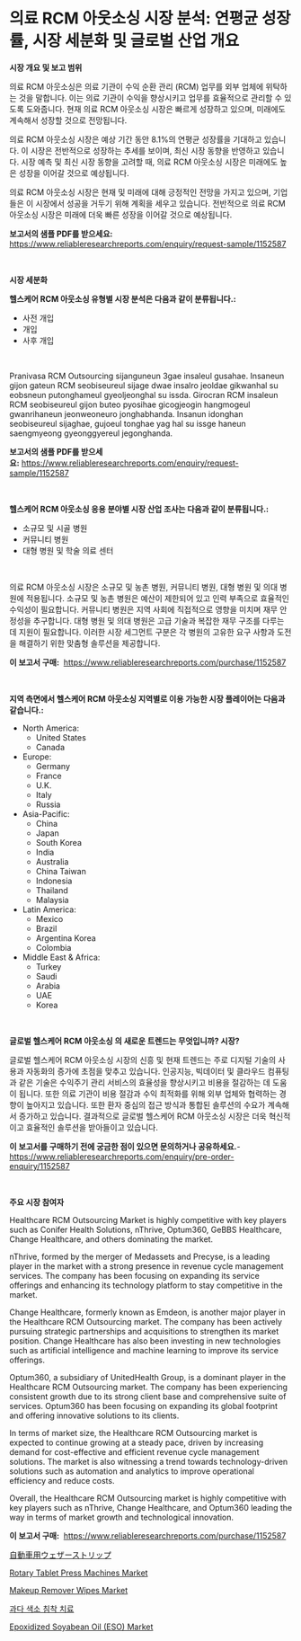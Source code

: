 <p><h1>의료 RCM 아웃소싱 시장 분석: 연평균 성장률, 시장 세분화 및 글로벌 산업 개요</h1></p><p><strong>시장 개요 및 보고 범위</strong></p>
<p><p>의료 RCM 아웃소싱은 의료 기관이 수익 순환 관리 (RCM) 업무를 외부 업체에 위탁하는 것을 말합니다. 이는 의료 기관이 수익을 향상시키고 업무를 효율적으로 관리할 수 있도록 도와줍니다. 현재 의료 RCM 아웃소싱 시장은 빠르게 성장하고 있으며, 미래에도 계속해서 성장할 것으로 전망됩니다. </p><p>의료 RCM 아웃소싱 시장은 예상 기간 동안 8.1%의 연평균 성장률을 기대하고 있습니다. 이 시장은 전반적으로 성장하는 추세를 보이며, 최신 시장 동향을 반영하고 있습니다. 시장 예측 및 최신 시장 동향을 고려할 때, 의료 RCM 아웃소싱 시장은 미래에도 높은 성장을 이어갈 것으로 예상됩니다. </p><p>의료 RCM 아웃소싱 시장은 현재 및 미래에 대해 긍정적인 전망을 가지고 있으며, 기업들은 이 시장에서 성공을 거두기 위해 계획을 세우고 있습니다. 전반적으로 의료 RCM 아웃소싱 시장은 미래에 더욱 빠른 성장을 이어갈 것으로 예상됩니다.</p></p>
<p><strong>보고서의 샘플 PDF를 받으세요:</strong> <a href="https://www.reliableresearchreports.com/enquiry/request-sample/1152587">https://www.reliableresearchreports.com/enquiry/request-sample/1152587</a></p>
<p>&nbsp;</p>
<p><strong>시장 세분화</strong></p>
<p><strong>헬스케어 RCM 아웃소싱 유형별 시장 분석은 다음과 같이 분류됩니다.:</strong></p>
<p><ul><li>사전 개입</li><li>개입</li><li>사후 개입</li></ul></p>
<p>&nbsp;</p>
<p><p>Pranivasa RCM Outsourcing sijanguneun 3gae insaleul gusahae. Insaneun gijon gateun RCM seobiseureul sijage dwae insalro jeoldae gikwanhal su eobsneun putonghameul gyeoljeonghal su issda. Girocran RCM insaleun RCM seobiseureul gijon buteo pyosihae gicogjeogin hangmogeul gwanrihaneun jeonweoneuro jonghabhanda. Insanun idonghan seobiseureul sijaghae, gujoeul tonghae yag hal su issge haneun saengmyeong gyeonggyereul jegonghanda.</p></p>
<p><strong>보고서의 샘플 PDF를 받으세요:</strong>&nbsp;<a href="https://www.reliableresearchreports.com/enquiry/request-sample/1152587">https://www.reliableresearchreports.com/enquiry/request-sample/1152587</a></p>
<p>&nbsp;</p>
<p><strong> 헬스케어 RCM 아웃소싱 응용 분야별 시장 산업 조사는 다음과 같이 분류됩니다.:</strong></p>
<p><ul><li>소규모 및 시골 병원</li><li>커뮤니티 병원</li><li>대형 병원 및 학술 의료 센터</li></ul></p>
<p>&nbsp;</p>
<p><p>의료 RCM 아웃소싱 시장은 소규모 및 농촌 병원, 커뮤니티 병원, 대형 병원 및 의대 병원에 적용됩니다. 소규모 및 농촌 병원은 예산이 제한되어 있고 인력 부족으로 효율적인 수익성이 필요합니다. 커뮤니티 병원은 지역 사회에 직접적으로 영향을 미치며 재무 안정성을 추구합니다. 대형 병원 및 의대 병원은 고급 기술과 복잡한 재무 구조를 다루는 데 지원이 필요합니다. 이러한 시장 세그먼트 구분은 각 병원의 고유한 요구 사항과 도전을 해결하기 위한 맞춤형 솔루션을 제공합니다.</p></p>
<p><strong>이 보고서 구매:</strong>&nbsp; <a href="https://www.reliableresearchreports.com/purchase/1152587">https://www.reliableresearchreports.com/purchase/1152587</a></p>
<p>&nbsp;</p>
<p><strong>지역 측면에서 헬스케어 RCM 아웃소싱 지역별로 이용 가능한 시장 플레이어는 다음과 같습니다.:</strong></p>
<p><ul>
    <li>
        North America:
        <ul>
            <li>United States</li>
            <li>Canada</li>
        </ul>
    </li>
    <li>
        Europe:
        <ul>
            <li>Germany</li>
            <li>France</li>
            <li>U.K.</li>
            <li>Italy</li>
            <li>Russia</li>
        </ul>
    </li>
    <li>
        Asia-Pacific:
        <ul>
            <li>China</li>
            <li>Japan</li>
            <li>South Korea</li>
            <li>India</li>
            <li>Australia</li>
            <li>China Taiwan</li>
            <li>Indonesia</li>
            <li>Thailand</li>
            <li>Malaysia</li>
        </ul>
    </li>
    <li>
        Latin America:
        <ul>
            <li>Mexico</li>
            <li>Brazil</li>
            <li>Argentina Korea</li>
            <li>Colombia</li>
        </ul>
    </li>
    <li>
        Middle East & Africa:
        <ul>
            <li>Turkey</li>
            <li>Saudi</li>
            <li>Arabia</li>
            <li>UAE</li>
            <li>Korea</li>
        </ul>
    </li>
    </ul></p>
<p>&nbsp;</p>
<p><strong>글로벌 헬스케어 RCM 아웃소싱 의 새로운 트렌드는 무엇입니까? 시장?</strong></p>
<p><p>글로벌 헬스케어 RCM 아웃소싱 시장의 신흥 및 현재 트렌드는 주로 디지털 기술의 사용과 자동화의 증가에 초점을 맞추고 있습니다. 인공지능, 빅데이터 및 클라우드 컴퓨팅과 같은 기술은 수익주기 관리 서비스의 효율성을 향상시키고 비용을 절감하는 데 도움이 됩니다. 또한 의료 기관이 비용 절감과 수익 최적화를 위해 외부 업체와 협력하는 경향이 높아지고 있습니다. 또한 환자 중심의 접근 방식과 통합된 솔루션의 수요가 계속해서 증가하고 있습니다. 결과적으로 글로벌 헬스케어 RCM 아웃소싱 시장은 더욱 혁신적이고 효율적인 솔루션을 받아들이고 있습니다.</p></p>
<p><strong>이 보고서를 구매하기 전에 궁금한 점이 있으면 문의하거나 공유하세요.</strong>- <a href="https://www.reliableresearchreports.com/enquiry/pre-order-enquiry/1152587">https://www.reliableresearchreports.com/enquiry/pre-order-enquiry/1152587</a></p>
<p>&nbsp;</p>
<p><strong>주요 시장 참여자</strong></p>
<p><p>Healthcare RCM Outsourcing Market is highly competitive with key players such as Conifer Health Solutions, nThrive, Optum360, GeBBS Healthcare, Change Healthcare, and others dominating the market.</p><p>nThrive, formed by the merger of Medassets and Precyse, is a leading player in the market with a strong presence in revenue cycle management services. The company has been focusing on expanding its service offerings and enhancing its technology platform to stay competitive in the market.</p><p>Change Healthcare, formerly known as Emdeon, is another major player in the Healthcare RCM Outsourcing market. The company has been actively pursuing strategic partnerships and acquisitions to strengthen its market position. Change Healthcare has also been investing in new technologies such as artificial intelligence and machine learning to improve its service offerings.</p><p>Optum360, a subsidiary of UnitedHealth Group, is a dominant player in the Healthcare RCM Outsourcing market. The company has been experiencing consistent growth due to its strong client base and comprehensive suite of services. Optum360 has been focusing on expanding its global footprint and offering innovative solutions to its clients.</p><p>In terms of market size, the Healthcare RCM Outsourcing market is expected to continue growing at a steady pace, driven by increasing demand for cost-effective and efficient revenue cycle management solutions. The market is also witnessing a trend towards technology-driven solutions such as automation and analytics to improve operational efficiency and reduce costs.</p><p>Overall, the Healthcare RCM Outsourcing market is highly competitive with key players such as nThrive, Change Healthcare, and Optum360 leading the way in terms of market growth and technological innovation.</p></p>
<p><strong>이 보고서 구매:</strong>&nbsp;&nbsp;<a href="https://www.reliableresearchreports.com/purchase/1152587">https://www.reliableresearchreports.com/purchase/1152587</a></p>
<p><p><a href="https://github.com/cbigkbh02719/Market-Research-Report-List-1/blob/main/5025002735.md">自動車用ウェザーストリップ</a></p><p><a href="https://issuu.com/reportprime-2/docs/rotary-tablet-press-machines-market-size-2030.pptx">Rotary Tablet Press Machines Market</a></p><p><a href="https://issuu.com/reportprime-2/docs/makeup-remover-wipes-market-size-2030.pptx">Makeup Remover Wipes Market</a></p><p><a href="https://github.com/vsr06p4p49/Market-Research-Report-List-1/blob/main/6297340427.md">과다 색소 침착 치료</a></p><p><a href="https://github.com/provorikovar/Market-Research-Report-List-3/blob/main/epoxidized-soyabean-oil-eso-market.md">Epoxidized Soyabean Oil (ESO) Market</a></p></p>

